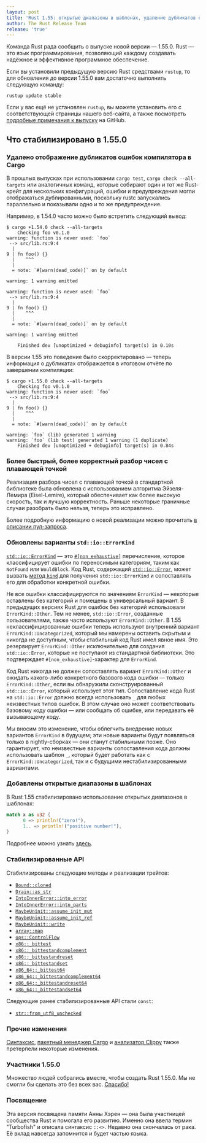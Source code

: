 ```yaml
---
layout: post
title: 'Rust 1.55: открытые диапазоны в шаблонах, удаление дубликатов ошибок в cargo, обновление `std::io::ErrorKind`, изменение алгоритма разбора чисел с плавающей точкой'
author: The Rust Release Team
release: 'true'
---
```


Команда Rust рада сообщить о выпуске новой версии — 1.55.0. Rust — это язык программирования, позволяющий каждому создавать надёжное и эффективное программное обеспечение.

Если вы установили предыдущую версию Rust средствами `rustup`, то для обновления до версии 1.55.0 вам достаточно выполнить следующую команду:

```console
rustup update stable
```

Если у вас ещё не установлен `rustup`, вы можете установить его с соответствующей страницы нашего веб-сайта, а также посмотреть [подробные примечания к выпуску] на GitHub.

## Что стабилизировано в 1.55.0

### Удалено отображение дубликатов ошибок компилятора в Cargo

В прошлых выпусках при использовании `cargo test`, `cargo check --all-targets` или аналогичных команд, которые собирают один и тот же Rust-крейт для нескольких конфигураций, ошибки и предупреждения могли отображаться дублированными, поскольку rustc запускались параллельно и показывали одно и то же предупреждение.

Например, в 1.54.0 часто можно было встретить следующий вывод:

```
$ cargo +1.54.0 check --all-targets
    Checking foo v0.1.0
warning: function is never used: `foo`
 --> src/lib.rs:9:4
  |
9 | fn foo() {}
  |    ^^^
  |
  = note: `#[warn(dead_code)]` on by default

warning: 1 warning emitted

warning: function is never used: `foo`
 --> src/lib.rs:9:4
  |
9 | fn foo() {}
  |    ^^^
  |
  = note: `#[warn(dead_code)]` on by default

warning: 1 warning emitted

    Finished dev [unoptimized + debuginfo] target(s) in 0.10s
```

В версии 1.55 это поведение было скорректировано — теперь информация о дубликатах отображается в итоговом отчёте по завершении компиляции:

```
$ cargo +1.55.0 check --all-targets
    Checking foo v0.1.0
warning: function is never used: `foo`
 --> src/lib.rs:9:4
  |
9 | fn foo() {}
  |    ^^^
  |
  = note: `#[warn(dead_code)]` on by default

warning: `foo` (lib) generated 1 warning
warning: `foo` (lib test) generated 1 warning (1 duplicate)
    Finished dev [unoptimized + debuginfo] target(s) in 0.84s
```

### Более быстрый, более корректный разбор чисел с плавающей точкой

Реализация разбора чисел с плавающей точкой в стандартной библиотеке была обновлена с использованием алгоритма Эйзеля-Лемира (Eisel-Lemire), который обеспечивает как более высокую скорость, так и лучшую корректность. Раньше некоторые граничные случаи разобрать было нельзя, теперь это исправлено.

Более подробную информацию о новой реализации можно прочитать [в описании пул-запроса](https://github.com/rust-lang/rust/pull/86761).

### Обновлены варианты `std::io::ErrorKind`

[`std::io::ErrorKind`] — это [`#[non_exhaustive]`](https://doc.rust-lang.org/reference/attributes/type_system.html#the-non_exhaustive-attribute) перечисление, которое классифицирует ошибки по переносимым категориям, таким как `NotFound` или `WouldBlock`. Код Rust, содержащий [`std::io::Error`](https://doc.rust-lang.org/std/io/struct.Error.html), может вызвать [метод `kind`](https://doc.rust-lang.org/std/io/struct.Error.html#method.kind) для получения `std::io::ErrorKind` и сопоставлять его для обработки конкретной ошибки.

Не все ошибки классифицируются по значениям `ErrorKind` — некоторые оставлены без категорий и помещены в универсальный вариант. В предыдущих версиях Rust для ошибок без категорий использовали `ErrorKind::Other`. Тем не менее, `std::io::Error`, созданные пользователями, также часто используют `ErrorKind::Other`. В 1.55 неклассифицированные ошибки теперь используют внутренний вариант `ErrorKind::Uncategorized`, который мы намерены оставить скрытым и никогда не доступным, чтобы стабильный код Rust имел явное имя. Это резервирует `ErrorKind::Other` исключительно для создания `std::io::Error`, которые не поступают из стандартной библиотеки. Это подтверждает `#[non_exhaustive]`-характер для `ErrorKind`.

Код Rust никогда не должен сопоставлять вариант `ErrorKind::Other` и ожидать какого-либо конкретного базового кода ошибки — только `ErrorKind::Other`, если вы обнаружили сконструированный `std::io::Error`, который использует этот тип. Сопоставление кода Rust на `std::io::Error` должно всегда использовать `_` для любых неизвестных типов ошибок. В этом случае оно может соответствовать базовому коду ошибки — или сообщать об ошибке, или передавать её вызывающему коду.

Мы вносим это изменение, чтобы облегчить внедрение новых вариантов `ErrorKind` в будущем; эти новые варианты будут появляться только в nightly-сборках — они станут стабильными позже. Оно гарантирует, что неизвестные варианты сопоставления кода должны использовать шаблон `_`, который будет работать как с `ErrorKind::Uncategorized`, так и с будущими нестабилизированными вариантами.

### Добавлены открытые диапазоны в шаблонах

В Rust 1.55 стабилизировано использование открытых диапазонов в шаблонах:

```rust
match x as u32 {
      0 => println!("zero!"),
      1.. => println!("positive number!"),
}
```

Подробнее можно узнать [здесь](https://github.com/rust-lang/rust/pull/83918).

### Стабилизированные API

Стабилизированы следующие методы и реализации трейтов:

- [`Bound::cloned`]
- [`Drain::as_str`]
- [`IntoInnerError::into_error`]
- [`IntoInnerError::into_parts`]
- [`MaybeUninit::assume_init_mut`]
- [`MaybeUninit::assume_init_ref`]
- [`MaybeUninit::write`]
- [`array::map`]
- [`ops::ControlFlow`]
- [`x86::_bittest`]
- [`x86::_bittestandcomplement`]
- [`x86::_bittestandreset`]
- [`x86::_bittestandset`]
- [`x86_64::_bittest64`]
- [`x86_64::_bittestandcomplement64`]
- [`x86_64::_bittestandreset64`]
- [`x86_64::_bittestandset64`]

Следующие ранее стабилизированные API стали `const`:

- [`str::from_utf8_unchecked`]

### Прочие изменения

[Синтаксис](https://github.com/rust-lang/rust/blob/master/RELEASES.md#version-55-2021-09-09), [пакетный менеджер Cargo](https://github.com/rust-lang/cargo/blob/master/CHANGELOG.md#cargo-155-2021-09-09) и [анализатор Clippy](https://github.com/rust-lang/rust-clippy/blob/master/CHANGELOG.md#rust-155) также претерпели некоторые изменения.

### Участники 1.55.0

Множество людей собрались вместе, чтобы создать Rust 1.55.0. Мы не смогли бы сделать это без всех вас. [Спасибо!](https://thanks.rust-lang.org/rust/1.55.0/)

### Посвящение

Эта версия посвящена памяти Анны Хэрен — она была участницей сообщества Rust и помогала его развитию. Именно она ввела термин "Turbofish" и описала синтаксис `::<>`. Недавно она скончалась от рака. Её вклад навсегда запомнится и будет частью языка.


[подробные примечания к выпуску]:https://github.com/rust-lang/rust/blob/master/RELEASES.md#version-55-2021-09-09
[`std::io::ErrorKind`]:https://doc.rust-lang.org/stable/std/io/enum.ErrorKind.html
[`array::map`]:https://doc.rust-lang.org/stable/std/primitive.array.html#method.map
[`Bound::cloned`]:https://doc.rust-lang.org/stable/std/ops/enum.Bound.html#method.cloned
[`Drain::as_str`]:https://doc.rust-lang.org/stable/std/string/struct.Drain.html#method.as_str
[`IntoInnerError::into_error`]:https://doc.rust-lang.org/stable/std/io/struct.IntoInnerError.html#method.into_error
[`IntoInnerError::into_parts`]:https://doc.rust-lang.org/stable/std/io/struct.IntoInnerError.html#method.into_parts
[`MaybeUninit::assume_init_mut`]:https://doc.rust-lang.org/stable/std/mem/union.MaybeUninit.html#method.assume_init_mut
[`MaybeUninit::assume_init_ref`]:https://doc.rust-lang.org/stable/std/mem/union.MaybeUninit.html#method.assume_init_ref
[`MaybeUninit::write`]:https://doc.rust-lang.org/stable/std/mem/union.MaybeUninit.html#method.write
[`ops::ControlFlow`]:https://doc.rust-lang.org/stable/std/ops/enum.ControlFlow.html
[`str::from_utf8_unchecked`]:https://doc.rust-lang.org/stable/std/str/fn.from_utf8_unchecked.html
[`x86::_bittest`]:https://doc.rust-lang.org/stable/core/arch/x86/fn._bittest.html
[`x86::_bittestandcomplement`]:https://doc.rust-lang.org/stable/core/arch/x86/fn._bittestandcomplement.html
[`x86::_bittestandreset`]:https://doc.rust-lang.org/stable/core/arch/x86/fn._bittestandreset.html
[`x86::_bittestandset`]:https://doc.rust-lang.org/stable/core/arch/x86/fn._bittestandset.html
[`x86_64::_bittest64`]:https://doc.rust-lang.org/stable/core/arch/x86_64/fn._bittest64.html
[`x86_64::_bittestandcomplement64`]:https://doc.rust-lang.org/stable/core/arch/x86_64/fn._bittestandcomplement64.html
[`x86_64::_bittestandreset64`]:https://doc.rust-lang.org/stable/core/arch/x86_64/fn._bittestandreset64.html
[`x86_64::_bittestandset64`]:https://doc.rust-lang.org/stable/core/arch/x86_64/fn._bittestandset64.html
